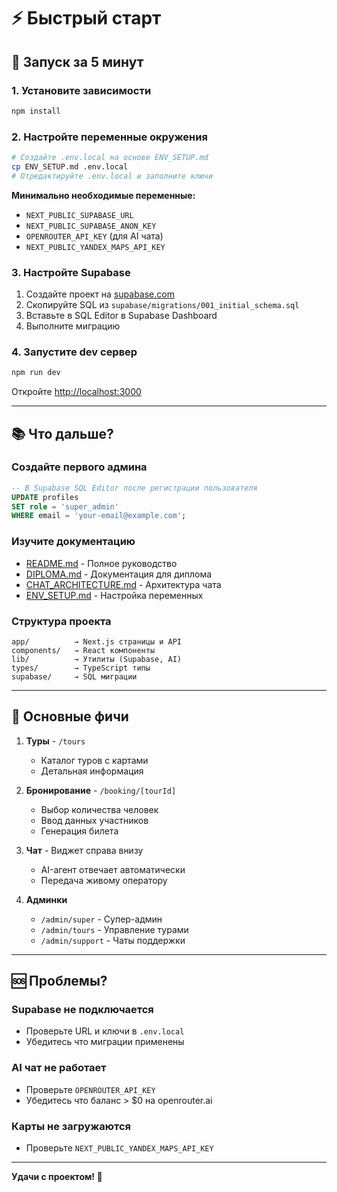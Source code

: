 # ⚡ Быстрый старт

## 🚀 Запуск за 5 минут

### 1. Установите зависимости
```bash
npm install
```

### 2. Настройте переменные окружения
```bash
# Создайте .env.local на основе ENV_SETUP.md
cp ENV_SETUP.md .env.local
# Отредактируйте .env.local и заполните ключи
```

**Минимально необходимые переменные:**
- `NEXT_PUBLIC_SUPABASE_URL`
- `NEXT_PUBLIC_SUPABASE_ANON_KEY`
- `OPENROUTER_API_KEY` (для AI чата)
- `NEXT_PUBLIC_YANDEX_MAPS_API_KEY`

### 3. Настройте Supabase
1. Создайте проект на [supabase.com](https://supabase.com)
2. Скопируйте SQL из `supabase/migrations/001_initial_schema.sql`
3. Вставьте в SQL Editor в Supabase Dashboard
4. Выполните миграцию

### 4. Запустите dev сервер
```bash
npm run dev
```

Откройте [http://localhost:3000](http://localhost:3000)

---

## 📚 Что дальше?

### Создайте первого админа
```sql
-- В Supabase SQL Editor после регистрации пользователя
UPDATE profiles 
SET role = 'super_admin' 
WHERE email = 'your-email@example.com';
```

### Изучите документацию
- [README.md](./README.md) - Полное руководство
- [DIPLOMA.md](./DIPLOMA.md) - Документация для диплома
- [CHAT_ARCHITECTURE.md](./CHAT_ARCHITECTURE.md) - Архитектура чата
- [ENV_SETUP.md](./ENV_SETUP.md) - Настройка переменных

### Структура проекта
```
app/          → Next.js страницы и API
components/   → React компоненты
lib/          → Утилиты (Supabase, AI)
types/        → TypeScript типы
supabase/     → SQL миграции
```

---

## 🎯 Основные фичи

1. **Туры** - `/tours`
   - Каталог туров с картами
   - Детальная информация
   
2. **Бронирование** - `/booking/[tourId]`
   - Выбор количества человек
   - Ввод данных участников
   - Генерация билета

3. **Чат** - Виджет справа внизу
   - AI-агент отвечает автоматически
   - Передача живому оператору

4. **Админки**
   - `/admin/super` - Супер-админ
   - `/admin/tours` - Управление турами
   - `/admin/support` - Чаты поддержки

---

## 🆘 Проблемы?

### Supabase не подключается
- Проверьте URL и ключи в `.env.local`
- Убедитесь что миграции применены

### AI чат не работает
- Проверьте `OPENROUTER_API_KEY`
- Убедитесь что баланс > $0 на openrouter.ai

### Карты не загружаются
- Проверьте `NEXT_PUBLIC_YANDEX_MAPS_API_KEY`

---

**Удачи с проектом! 🚀**

